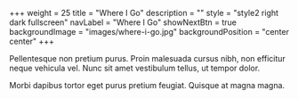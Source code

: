 +++
  weight = 25
  title = "Where I Go"
  description = ""
  style = "style2 right dark fullscreen"
  navLabel = "Where I Go"
  showNextBtn = true
  backgroundImage = "images/where-i-go.jpg"
  backgroundPosition = "center center"
+++

Pellentesque non pretium purus. Proin malesuada cursus nibh, non efficitur neque vehicula vel. Nunc sit amet vestibulum tellus, ut tempor dolor.

Morbi dapibus tortor eget purus pretium feugiat. Quisque at magna magna.
